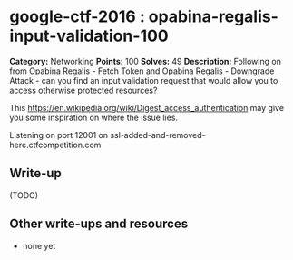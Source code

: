 # google-ctf-2016 : opabina-regalis-input-validation-100

**Category:** Networking
**Points:** 100
**Solves:** 49
**Description:**
Following on from Opabina Regalis - Fetch Token and Opabina Regalis - Downgrade Attack - can you find an input validation request that would allow you to access otherwise protected resources?

This <https://en.wikipedia.org/wiki/Digest_access_authentication> may give you some inspiration on where the issue lies.

Listening on port 12001 on ssl-added-and-removed-here.ctfcompetition.com


## Write-up

(TODO)

## Other write-ups and resources

* none yet
